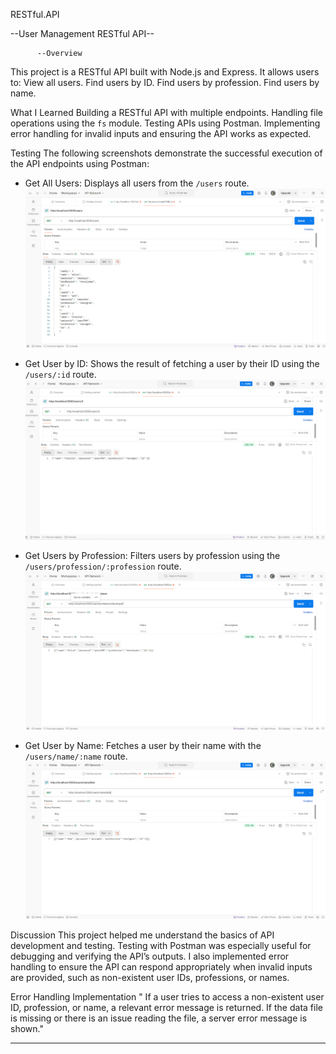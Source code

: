 RESTful.API

--User Management RESTful API--


          --Overview
This project is a RESTful API built with Node.js and Express. It allows users to:
 View all users.
 Find users by ID.
 Find users by profession.
 Find users by name.

What I Learned
Building a RESTful API with multiple endpoints.
Handling file operations using the `fs` module.
Testing APIs using Postman.
Implementing error handling for invalid inputs and ensuring the API works as expected.

Testing
The following screenshots demonstrate the successful execution of the API endpoints using Postman:

- Get All Users: Displays all users from the `/users` route.  
  ![All Users](./Screenshot_postman/users_list.png)

- Get User by ID: Shows the result of fetching a user by their ID using the `/users/:id` route.  
  ![User by ID](./Screenshot_postman/specific_user.png)

- Get Users by Profession: Filters users by profession using the `/users/profession/:profession` route.  
  ![Users by Profession](./Screenshot_postman/profession.png)

- Get User by Name: Fetches a user by their name with the `/users/name/:name` route.  
  ![User by Name](./Screenshot_postman/name.png)

Discussion
This project helped me understand the basics of API development and testing. Testing with Postman was especially useful for debugging and verifying the API’s outputs. I also implemented error handling to ensure the API can respond appropriately when invalid inputs are provided, such as non-existent user IDs, professions, or names.

Error Handling Implementation
" If a user tries to access a non-existent user ID, profession, or name, a relevant error message is returned.
If the data file is missing or there is an issue reading the file, a server error message is shown."

---

<!-- By following these steps, I learned a lot about creating and testing APIs, as well as how to handle potential issues in real-world applications -->